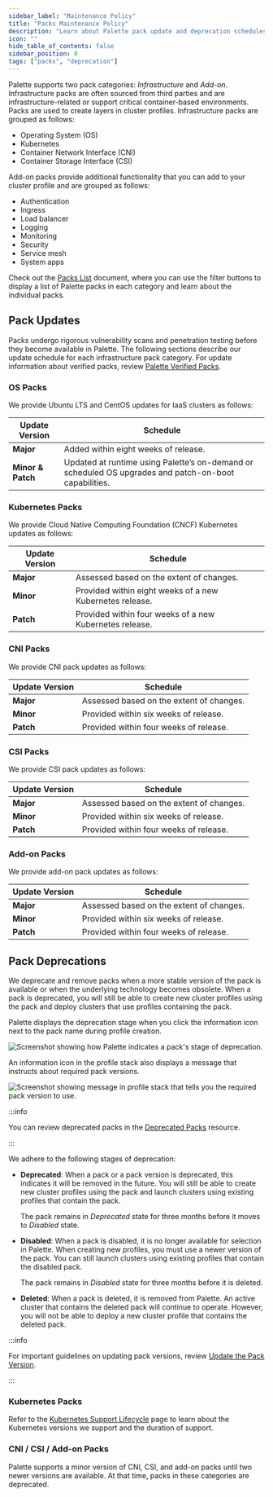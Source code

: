 ```yaml
---
sidebar_label: "Maintenance Policy"
title: "Packs Maintenance Policy"
description: "Learn about Palette pack update and deprecation schedules."
icon: ""
hide_table_of_contents: false
sidebar_position: 0
tags: ["packs", "deprecation"]
---
```


Palette supports two pack categories: _Infrastructure_ and _Add-on_. Infrastructure packs are often sourced from third parties and are infrastructure-related or support critical container-based environments. Packs are used to create layers in cluster profiles. Infrastructure packs are grouped as follows:

- Operating System (OS)
- Kubernetes
- Container Network Interface (CNI)
- Container Storage Interface (CSI)

Add-on packs provide additional functionality that you can add to your cluster profile and are grouped as follows:

- Authentication
- Ingress
- Load balancer
- Logging
- Monitoring
- Security
- Service mesh
- System apps

Check out the [Packs List](integrations.mdx) document, where you can use the filter buttons to display a list of Palette packs in each category and learn about the individual packs.

## Pack Updates

Packs undergo rigorous vulnerability scans and penetration testing before they become available in Palette. The following sections describe our update schedule for each infrastructure pack category. For update information about verified packs, review [Palette Verified Packs](verified_packs.md).

### OS Packs

We provide Ubuntu LTS and CentOS updates for IaaS clusters as follows:

| **Update Version** | **Schedule**                                                                                          |
| ------------------ | ----------------------------------------------------------------------------------------------------- |
| **Major**          | Added within eight weeks of release.                                                                  |
| **Minor & Patch**  | Updated at runtime using Palette’s on-demand or scheduled OS upgrades and patch-on-boot capabilities. |

### Kubernetes Packs

We provide Cloud Native Computing Foundation (CNCF) Kubernetes updates as follows:

| **Update Version** | **Schedule**                                             |
| ------------------ | -------------------------------------------------------- |
| **Major**          | Assessed based on the extent of changes.                 |
| **Minor**          | Provided within eight weeks of a new Kubernetes release. |
| **Patch**          | Provided within four weeks of a new Kubernetes release.  |

### CNI Packs

We provide CNI pack updates as follows:

| **Update Version** | **Schedule**                             |
| ------------------ | ---------------------------------------- |
| **Major**          | Assessed based on the extent of changes. |
| **Minor**          | Provided within six weeks of release.    |
| **Patch**          | Provided within four weeks of release.   |

### CSI Packs

We provide CSI pack updates as follows:

| **Update Version** | **Schedule**                             |
| ------------------ | ---------------------------------------- |
| **Major**          | Assessed based on the extent of changes. |
| **Minor**          | Provided within six weeks of release.    |
| **Patch**          | Provided within four weeks of release.   |

### Add-on Packs

We provide add-on pack updates as follows:

| **Update Version** | **Schedule**                             |
| ------------------ | ---------------------------------------- |
| **Major**          | Assessed based on the extent of changes. |
| **Minor**          | Provided within six weeks of release.    |
| **Patch**          | Provided within four weeks of release.   |

## Pack Deprecations

We deprecate and remove packs when a more stable version of the pack is available or when the underlying technology becomes obsolete. When a pack is deprecated, you will still be able to create new cluster profiles using the pack and deploy clusters that use profiles containing the pack.

Palette displays the deprecation stage when you click the information icon next to the pack name during profile creation.

![Screenshot showing how Palette indicates a pack's stage of deprecation.](/integrations_deprecation-stage.png)

An information icon in the profile stack also displays a message that instructs about required pack versions.

![Screenshot showing message in profile stack that tells you the required pack version to use.](/integrations_deprecation-profile-stack-msg.png)

:::info

You can review deprecated packs in the [Deprecated Packs](deprecated-packs.md) resource.

:::

We adhere to the following stages of deprecation:

- **Deprecated**: When a pack or a pack version is deprecated, this indicates it will be removed in the future. You will still be able to create new cluster profiles using the pack and launch clusters using existing profiles that contain the pack.

  The pack remains in _Deprecated_ state for three months before it moves to _Disabled_ state.

- **Disabled**: When a pack is disabled, it is no longer available for selection in Palette. When creating new profiles, you must use a newer version of the pack. You can still launch clusters using existing profiles that contain the disabled pack.

  The pack remains in _Disabled_ state for three months before it is deleted.

- **Deleted**: When a pack is deleted, it is removed from Palette. An active cluster that contains the deleted pack will continue to operate. However, you will not be able to deploy a new cluster profile that contains the deleted pack.

:::info

For important guidelines on updating pack versions, review [Update the Pack Version](../profiles/cluster-profiles/modify-cluster-profiles/update-cluster-profile.md#update-the-pack-version).

:::

### Kubernetes Packs

Refer to the [Kubernetes Support Lifecycle](kubernetes-support.md) page to learn about the Kubernetes versions we support and the duration of support.

### CNI / CSI / Add-on Packs

Palette supports a minor version of CNI, CSI, and add-on packs until two newer versions are available. At that time, packs in these categories are deprecated.
